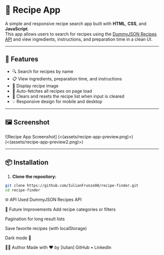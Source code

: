 # 🍳 Recipe App

A simple and responsive recipe search app built with **HTML**, **CSS**, and **JavaScript**.  
This app allows users to search for recipes using the [DummyJSON Recipes API](https://dummyjson.com/docs/recipes) and view ingredients, instructions, and preparation time in a clean UI.

---

## 🚀 Features

- 🔍 Search for recipes by name
- 📋 View ingredients, preparation time, and instructions
- 📸 Display recipe image
- 🧠 Auto-fetches all recipes on page load
- 🧼 Clears and resets the recipe list when input is cleared
- 💡 Responsive design for mobile and desktop

---

## 🖼️ Screenshot

![Recipe App Screenshot]
(<(assets/recipe-app-preview.png)>)
(<(assets/recipe-app-preview2.png)>)

---

## 📦 Installation

1. **Clone the repository:**

```bash
git clone https://github.com/IulianFrunza98/recipe-finder.git
cd recipe-finder
```

🌐 API Used
DummyJSON Recipes API

📌 Future Improvements
Add recipe categories or filters

Pagination for long result lists

Save favorite recipes (with localStorage)

Dark mode 🌙

🧑‍💻 Author
Made with ❤️ by [Iulian]
GitHub • LinkedIn
